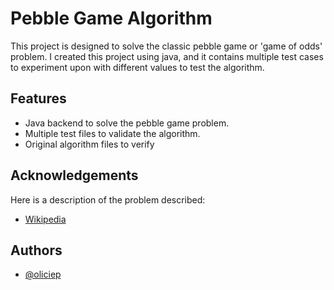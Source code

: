 # Pebble Game Algorithm

This project is designed to solve the classic pebble game or 'game of odds' problem. I created this project using java, and it contains multiple test cases to experiment upon with different values to test the algorithm. 


## Features

- Java backend to solve the pebble game problem.
- Multiple test files to validate the algorithm.
- Original algorithm files to verify

## Acknowledgements
Here is a description of the problem described:
 - [Wikipedia](https://en.wikipedia.org/wiki/Pebble_game)


## Authors

- [@oliciep](https://www.github.com/oliciep)


